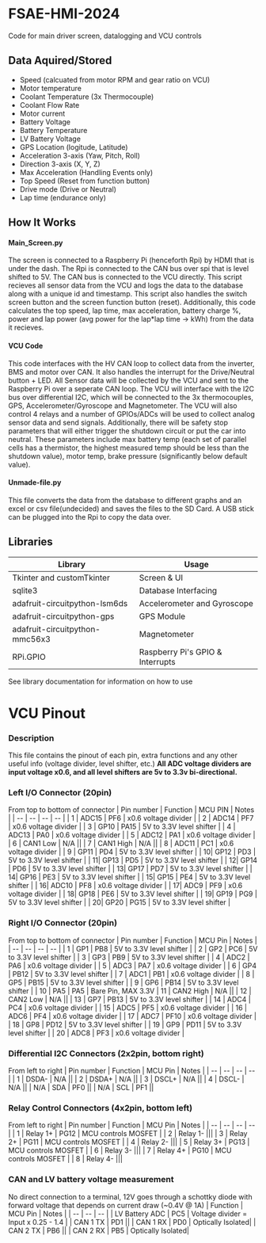 # FSAE-HMI-2024
Code for main driver screen, datalogging and VCU controls

## Data Aquired/Stored
- Speed (calcuated from motor RPM and gear ratio on VCU)
- Motor temperature
- Coolant Temperature (3x Thermocouple)
- Coolant Flow Rate
- Motor current
- Battery Voltage
- Battery Temperature
- LV Battery Voltage
- GPS Location (logitude, Latitude)
- Acceleration 3-axis (Yaw, Pitch, Roll)
- Direction 3-axis (X, Y, Z)
- Max Acceleration (Handling Events only)
- Top Speed (Reset from function button)
- Drive mode (Drive or Neutral)
- Lap time (endurance only)

## How It Works
#### Main_Screen.py
The screen is connected to a Raspberry Pi (henceforth Rpi) by HDMI that is under the dash. The Rpi is connected to the CAN bus over spi that is level shifted to 5V. The CAN bus is connected to the VCU directly. This script recieves all sensor data from the VCU and logs the data to the database along with a unique id and timestamp. This script also handles the switch screen button and the screen function button (reset). Additionally, this code calculates the top speed, lap time, max acceleration, battery charge %, power and lap power (avg power for the lap*lap time -> kWh) from the data it recieves.
#### VCU Code
This code interfaces with the HV CAN loop to collect data from the inverter, BMS and motor over CAN. It also handles the interrupt for the Drive/Neutral button + LED. All Sensor data will be collected by the VCU and sent to the Raspberry Pi over a seperate CAN loop. The VCU will interface with the I2C bus over differential I2C, which will be connected to the 3x thermocouples, GPS, Accelerometer/Gyroscope and Magnetometer. The VCU will also control 4 relays and a number of GPIOs/ADCs will be used to collect analog sensor data and send signals. Additionally, there will be safety stop parameters that will either trigger the shutdown circuit or put the car into neutral. These parameters include max battery temp (each set of parallel cells has a thermistor, the highest measured temp should be less than the shutdown value), motor temp, brake pressure (significantly below default value).
#### Unmade-file.py
This file converts the data from the database to different graphs and an excel or csv file(undecided) and saves the files to the SD Card. A USB stick can be plugged into the Rpi to copy the data over.

## Libraries
| Library | Usage |
|---------|-------|
|Tkinter and customTkinter | Screen & UI |
|sqlite3 | Database Interfacing |
|adafruit-circuitpython-lsm6ds | Accelerometer and Gyroscope |
|adafruit-circuitpython-gps | GPS Module |
|adafruit-circuitpython-mmc56x3 | Magnetometer |
|RPi.GPIO | Raspberry Pi's GPIO & Interrupts |

See library documentation for information on how to use

# VCU Pinout
### Description
This file contains the pinout of each pin, extra functions and any other useful info  (voltage divider, level shifter, etc.) **All ADC voltage dividers are input voltage x0.6, and all level shifters are 5v to 3.3v bi-directional.**
### Left I/O Connector (20pin)
From top to bottom of connector
| Pin number | Function | MCU PIN | Notes |
| -- | -- | -- | -- |
| 1 | ADC15 | PF6 | x0.6 voltage divider |
| 2 | ADC14 | PF7 | x0.6 voltage divider |
| 3 | GP10 | PA15 | 5V to 3.3V level shifter |
| 4 | ADC13 | PA0 | x0.6 voltage divider |
| 5 | ADC12 | PA1 | x0.6 voltage divider |
| 6 | CAN1 Low | N/A ||
| 7 | CAN1 High | N/A ||
| 8 | ADC11 | PC1 | x0.6 voltage divider |
| 9 | GP11 | PD4 | 5V to 3.3V level shifter |
| 10| GP12 | PD3 | 5V to 3.3V level shifter |
| 11| GP13 | PD5 | 5V to 3.3V level shifter |
| 12| GP14 | PD6 | 5V to 3.3V level shifter |
| 13| GP17 | PD7 | 5V to 3.3V level shifter |
| 14| GP16 | PE3 | 5V to 3.3V level shifter |
| 15| GP15 | PE4 | 5V to 3.3V level shifter |
| 16| ADC10 | PF8 | x0.6 voltage divider |
| 17| ADC9 | PF9 | x0.6 voltage divider |
| 18| GP18 | PE6 | 5V to 3.3V level shifter |
| 19| GP19 | PG9 | 5V to 3.3V level shifter |
| 20| GP20 | PG15 | 5V to 3.3V level shifter |

### Right I/O Connector (20pin)
From top to bottom of connector
| Pin number | Function | MCU Pin | Notes |
| -- | -- | -- | -- |
| 1 | GP1 | PB8 | 5V to 3.3V level shifter |
| 2 | GP2 | PC6 | 5V to 3.3V level shifter |
| 3 | GP3 | PB9 | 5V to 3.3V level shifter |
| 4 | ADC2 | PA6 | x0.6 voltage divider |
| 5 | ADC3 | PA7 | x0.6 voltage divider |
| 6 | GP4 | PB12 | 5V to 3.3V level shifter |
| 7 | ADC1 | PB1 | x0.6 voltage divider |
| 8 | GP5 | PB15 | 5V to 3.3V level shifter |
| 9 | GP6 | PB14 | 5V to 3.3V level shifter |
| 10 | PA5 | PA5 | Bare Pin, MAX 3.3V
| 11 | CAN2 High | N/A ||
| 12 | CAN2 Low | N/A ||
| 13 | GP7 | PB13 | 5V to 3.3V level shifter |
| 14 | ADC4 | PC4 | x0.6 voltage divider |
| 15 | ADC5 | PF5 | x0.6 voltage divider |
| 16 | ADC6 | PF4 | x0.6 voltage divider |
| 17 | ADC7 | PF10 | x0.6 voltage divider |
| 18 | GP8 | PD12 | 5V to 3.3V level shifter |
| 19 | GP9 | PD11 | 5V to 3.3V level shifter |
| 20 | ADC8 | PF3 | x0.6 voltage divider |

### Differential I2C Connectors (2x2pin, bottom right)
From left to right
| Pin number | Function | MCU Pin | Notes |
| -- | -- | -- | -- |
| 1 | DSDA- | N/A ||
| 2 | DSDA+ | N/A ||
| 3 | DSCL+ | N/A ||
| 4 | DSCL- | N/A ||
| N/A | SDA | PF0 ||
| N/A | SCL | PF1 ||

### Relay Control Connectors (4x2pin, bottom left)
From left to right
| Pin number | Function | MCU Pin | Notes |
| -- | -- | -- | -- |
| 1 | Relay 1+ | PG12 | MCU controls MOSFET |
| 2 | Relay 1- |||
| 3 | Relay 2+ | PG11 | MCU controls MOSFET |
| 4 | Relay 2- |||
| 5 | Relay 3+ | PG13 | MCU controls MOSFET |
| 6 | Relay 3- |||
| 7 | Relay 4+ | PG10 | MCU controls MOSFET |
| 8 | Relay 4- |||

### CAN and LV battery voltage measurement
No direct connection to a terminal, 12V goes through a schottky diode with forward voltage that depends on current draw (~0.4V @ 1A)
| Function | MCU Pin | Notes |
| -- | -- | -- |
| LV Battery ADC | PC5 | Voltage divider = Input x 0.25 - 1.4 |
| CAN 1 TX | PD1 ||
| CAN 1 RX | PD0 | Optically Isolated|
| CAN 2 TX | PB6 ||
| CAN 2 RX | PB5 | Optically Isolated|
